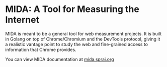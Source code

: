 # MIDA: A Tool for Measuring the Internet

MIDA is meant to be a general tool for web measurement projects. It is built in Golang 
on top of Chrome/Chromium and the DevTools protocol, giving it a realistic vantage point
to study the web and fine-grained access to information that Chrome provides.

You can view MIDA documentation at [mida.sprai.org](https://mida.sprai.org)
